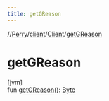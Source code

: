 ```yaml
---
title: getGReason
---
```

//[Perry](../../../index.html)/[client](../index.html)/[Client](index.html)/[getGReason](get-g-reason.html)



# getGReason



[jvm]\
fun [getGReason](get-g-reason.html)(): [Byte](https://kotlinlang.org/api/latest/jvm/stdlib/kotlin/-byte/index.html)




